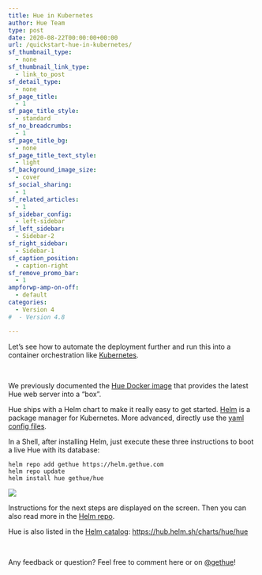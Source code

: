 ```yaml
---
title: Hue in Kubernetes
author: Hue Team
type: post
date: 2020-08-22T00:00:00+00:00
url: /quickstart-hue-in-kubernetes/
sf_thumbnail_type:
  - none
sf_thumbnail_link_type:
  - link_to_post
sf_detail_type:
  - none
sf_page_title:
  - 1
sf_page_title_style:
  - standard
sf_no_breadcrumbs:
  - 1
sf_page_title_bg:
  - none
sf_page_title_text_style:
  - light
sf_background_image_size:
  - cover
sf_social_sharing:
  - 1
sf_related_articles:
  - 1
sf_sidebar_config:
  - left-sidebar
sf_left_sidebar:
  - Sidebar-2
sf_right_sidebar:
  - Sidebar-1
sf_caption_position:
  - caption-right
sf_remove_promo_bar:
  - 1
ampforwp-amp-on-off:
  - default
categories:
  - Version 4
#  - Version 4.8

---
```

Let&#8217;s see how to automate the deployment further and run this into a container orchestration like [Kubernetes][1].

&nbsp;

We previously documented the [Hue Docker image][2] that provides the latest Hue web server into a &#8220;box&#8221;.

Hue ships with a Helm chart to make it really easy to get started. [Helm][3] is a package manager for Kubernetes. More advanced, directly use the [yaml config files][4].

In a Shell, after installing Helm, just execute these three instructions to boot a live Hue with its database:

<pre><code class="bash">helm repo add gethue https://helm.gethue.com
helm repo update
helm install hue gethue/hue
</code></pre>

<a href="https://cdn.gethue.com/uploads/2017/12/Screen-Shot-2017-11-15-at-3.34.20-PM.png"><img src="https://cdn.gethue.com/uploads/2017/12/Screen-Shot-2017-11-15-at-3.34.20-PM.png" /></a>


Instructions for the next steps are displayed on the screen. Then you can also read more in the [Helm repo][6].

Hue is also listed in the [Helm catalog][7]: <https://hub.helm.sh/charts/hue/hue>

&nbsp;

<div class="body-text clearfix">
  <div>
    Any feedback or question? Feel free to comment here or on <a href="https://twitter.com/gethue">@gethue</a>!
  </div>
</div>

 [1]: https://kubernetes.io/
 [2]: https://gethue.com/hue-in-docker/
 [3]: https://helm.sh/
 [4]: https://github.com/cloudera/hue/tree/master/tools/kubernetes/yaml
 [5]: https://cdn.gethue.com/uploads/2017/12/Screen-Shot-2017-11-15-at-3.34.20-PM.png
 [6]: https://github.com/cloudera/hue/tree/master/tools/kubernetes/helm/hue
 [7]: https://helm.sh/blog/intro-helm-hub/
